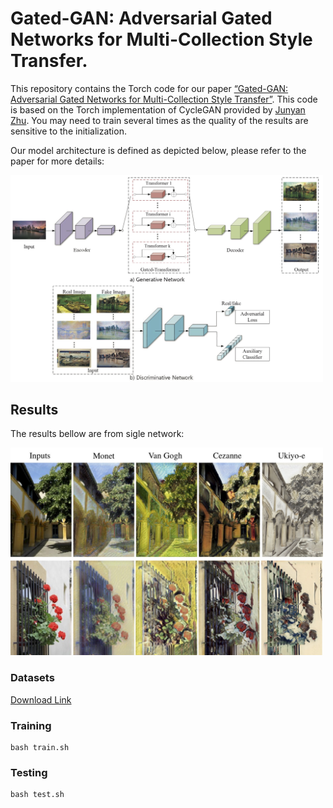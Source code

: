 # Gated-GAN: Adversarial Gated Networks for Multi-Collection Style Transfer.

This repository contains the Torch code for our paper [“Gated-GAN: Adversarial Gated Networks for Multi-Collection Style Transfer”](https://ieeexplore.ieee.org/document/8463508). This code is based on the Torch implementation of CycleGAN provided by [Junyan Zhu](https://github.com/junyanz/CycleGAN). You may need to train several times as the quality of the results are sensitive to the initialization.

Our model architecture is defined as depicted below, please refer to the paper for more details: 

<img src='imgs/architecture.jpg' width="500px"/>

## Results

The results bellow are from sigle network:  

<img src='imgs/multistyle.jpg' width="500px"/>

### Datasets
[Download Link](https://drive.google.com/drive/folders/10N972-REqb1R0rqkAB4jRFuNnFijTEgC?usp=sharing)

### Training


    bash train.sh


### Testing

    bash test.sh

